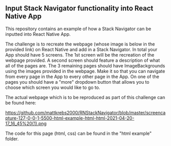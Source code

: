 ## Input Stack Navigator functionality into React Native App

This repository contains an example of how a Stack Navigator can be inputted into React Native App. 

The challenge is to recreate the webpage (whose image is below in the provided link) on React Native and add in a Stack Navigator. In total your App should have 5 screens. The 1st screen will be the recreation of the webpage provided. A second screen should feature a description of what all of the pages are. The 3 remaining pages should have ImageBackgrounds using the images provided in the webpage. Make it so that you can navigate from every page in the App to every other page in the App.  On one of the pages you should have a "more" dropdown button that allows you to choose which screen you would like to go to. 

The actual webpage which is to be reproduced as part of this challenge can be found here:

https://github.com/mattkrebs2000/RNStackNavigator/blob/master/screencapture-127-0-0-1-5500-html-example-html-html-2021-04-20-17_16_45%20(1).png

The code for this page (html, css) can be found in the "html example" folder. 



